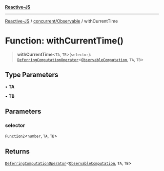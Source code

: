 [**Reactive-JS**](../../../README.md)

***

[Reactive-JS](../../../README.md) / [concurrent/Observable](../README.md) / withCurrentTime

# Function: withCurrentTime()

> **withCurrentTime**\<`TA`, `TB`\>(`selector`): [`DeferringComputationOperator`](../../../computations/type-aliases/DeferringComputationOperator.md)\<[`ObservableComputation`](../interfaces/ObservableComputation.md), `TA`, `TB`\>

## Type Parameters

• **TA**

• **TB**

## Parameters

### selector

[`Function2`](../../../functions/type-aliases/Function2.md)\<`number`, `TA`, `TB`\>

## Returns

[`DeferringComputationOperator`](../../../computations/type-aliases/DeferringComputationOperator.md)\<[`ObservableComputation`](../interfaces/ObservableComputation.md), `TA`, `TB`\>
